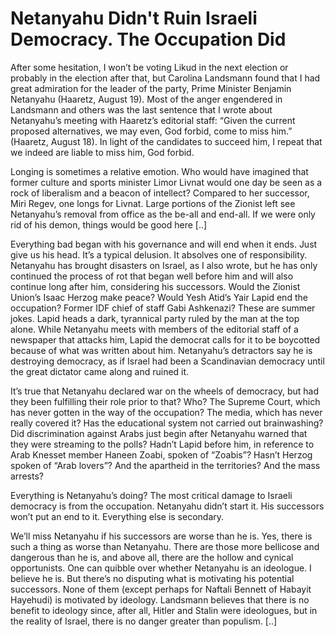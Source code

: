 # Netanyahu Didn't Ruin Israeli Democracy. The Occupation Did

After some hesitation, I won’t be voting Likud in the next election or probably in the election after that, but Carolina Landsmann found that I had great admiration for the leader of the party, Prime Minister Benjamin Netanyahu (Haaretz, August 19). Most of the anger engendered in Landsmann and others was the last sentence that I wrote about Netanyahu’s meeting with Haaretz’s editorial staff: “Given the current proposed alternatives, we may even, God forbid, come to miss him.” (Haaretz, August 18). In light of the candidates to succeed him, I repeat that we indeed are liable to miss him, God forbid.

Longing is sometimes a relative emotion. Who would have imagined that former culture and sports minister Limor Livnat would one day be seen as a rock of liberalism and a beacon of intellect? Compared to her successor, Miri Regev, one longs for Livnat. Large portions of the Zionist left see Netanyahu’s removal from office as the be-all and end-all. If we were only rid of his demon, things would be good here [..]

Everything bad began with his governance and will end when it ends. Just give us his head. It’s a typical delusion. It absolves one of responsibility. Netanyahu has brought disasters on Israel, as I also wrote, but he has only continued the process of rot that began well before him and will also continue long after him, considering his successors. Would the Zionist Union’s Isaac Herzog make peace? Would Yesh Atid’s Yair Lapid end the occupation? Former IDF chief of staff Gabi Ashkenazi? These are summer jokes. Lapid heads a dark, tyrannical party ruled by the man at the top alone. While Netanyahu meets with members of the editorial staff of a newspaper that attacks him, Lapid the democrat calls for it to be boycotted because of what was written about him. Netanyahu’s detractors say he is destroying democracy, as if Israel had been a Scandinavian democracy until the great dictator came along and ruined it.

It’s true that Netanyahu declared war on the wheels of democracy, but had they been fulfilling their role prior to that? Who? The Supreme Court, which has never gotten in the way of the occupation? The media, which has never really covered it? Has the educational system not carried out brainwashing? Did discrimination against Arabs just begin after Netanyahu warned that they were streaming to the polls? Hadn’t Lapid before him, in reference to Arab Knesset member Haneen Zoabi, spoken of “Zoabis”? Hasn’t Herzog spoken of “Arab lovers”? And the apartheid in the territories? And the mass arrests?

Everything is Netanyahu’s doing? The most critical damage to Israeli democracy is from the occupation. Netanyahu didn’t start it. His successors won’t put an end to it. Everything else is secondary.

We’ll miss Netanyahu if his successors are worse than he is. Yes, there is such a thing as worse than Netanyahu. There are those more bellicose and dangerous than he is, and above all, there are the hollow and cynical opportunists. One can quibble over whether Netanyahu is an ideologue. I believe he is. But there’s no disputing what is motivating his potential successors. None of them (except perhaps for Naftali Bennett of Habayit Hayehudi) is motivated by ideology. Landsmann believes that there is no benefit to ideology since, after all, Hitler and Stalin were ideologues, but in the reality of Israel, there is no danger greater than populism. [..]














